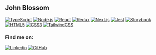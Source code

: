 ## John Blossom
[![TypeScript](https://img.shields.io/badge/TypeScript-007ACC?style=flat-square&logo=typescript&logoColor=white)](https://www.typescriptlang.org/)
[![Node.js](https://img.shields.io/badge/Node.js-43853D?style=flat-square&logo=node.js&logoColor=white)](https://nodejs.org/)
[![React](https://img.shields.io/badge/React-0081CB?style=flat-square&logo=react&logoColor=61DAFB)](https://react.dev/)
[![Redux](https://img.shields.io/badge/Redux-7347b6?style=flat-square&logo=redux&logoColor=f8f8f8)](https://redux.js.org/)
[![Next.js](https://img.shields.io/badge/Next.js-717171?style=flat-square&logo=next.js&logoColor=000)](https://nextjs.org/)
[![Jest](https://img.shields.io/badge/Jest-bf3a13?style=flat-square&logo=jest&logoColor=f8f8f8)](https://jestjs.io/)
[![Storybook](https://img.shields.io/badge/Storybook-fff?style=flat-square&logo=storybook&logoColor=ff4785)](https://storybook.js.org/)
[![HTML5](https://img.shields.io/badge/HTML5-E34F26?style=flat-square&logo=html5&logoColor=white)](https://www.w3.org/TR/2011/WD-html5-20110405/)
[![CSS3](https://img.shields.io/badge/CSS3-1572B6?style=flat-square&logo=css3&logoColor=white)](https://www.w3.org/Style/CSS)
[![TailwindCSS](https://img.shields.io/badge/Tailwind_CSS-38B2AC?style=flat-square&logo=tailwind-css&logoColor=white)](https://tailwindcss.com/)

### Find me on:
[![Linkedin](https://img.shields.io/badge/LinkedIn-0077B5?style=flat-square&logo=linkedin&logoColor=white)](https://www.linkedin.com/in/jbweb/) 
[![GitHub](https://img.shields.io/badge/GitHub-333?style=flat-square&logo=github&logoColor=white)](https://github.com/jblossomweb) 

<!--
**jblossomweb/jblossomweb** is a ✨ _special_ ✨ repository because its `README.md` (this file) appears on your GitHub profile.

Here are some ideas to get you started:

- 🔭 I’m currently working on ...
- 🌱 I’m currently learning ...
- 👯 I’m looking to collaborate on ...
- 🤔 I’m looking for help with ...
- 💬 Ask me about ...
- 📫 How to reach me: ...
- 😄 Pronouns: ...
- ⚡ Fun fact: ...
-->

